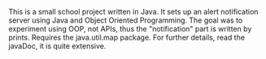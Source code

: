 This is a small school project written in Java. It sets up an alert notification server using Java and Object Oriented Programming. 
The goal was to experiment using OOP, not APIs, thus the "notification" part is written by prints. 
Requires the java.util.map package.
For further details, read the javaDoc, it is quite extensive.
